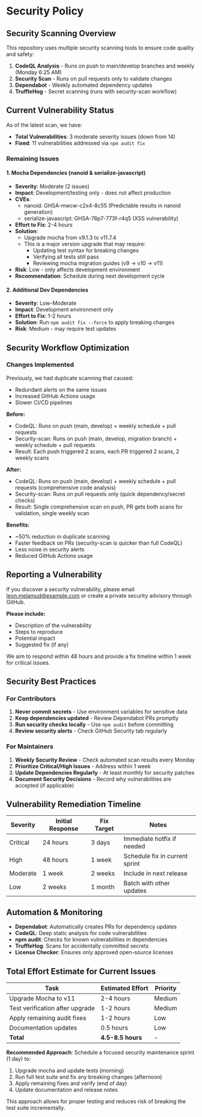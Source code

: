 # Security Policy

## Security Scanning Overview

This repository uses multiple security scanning tools to ensure code quality and safety:

1. **CodeQL Analysis** - Runs on push to main/develop branches and weekly (Monday 6:25 AM)
2. **Security Scan** - Runs on pull requests only to validate changes
3. **Dependabot** - Weekly automated dependency updates
4. **TruffleHog** - Secret scanning (runs with security-scan workflow)

## Current Vulnerability Status

As of the latest scan, we have:
- **Total Vulnerabilities**: 3 moderate severity issues (down from 14)
- **Fixed**: 11 vulnerabilities addressed via `npm audit fix`

### Remaining Issues

#### 1. Mocha Dependencies (nanoid & serialize-javascript)
- **Severity**: Moderate (2 issues)
- **Impact**: Development/testing only - does not affect production
- **CVEs**: 
  - nanoid: GHSA-mwcw-c2x4-8c55 (Predictable results in nanoid generation)
  - serialize-javascript: GHSA-76p7-773f-r4q5 (XSS vulnerability)
- **Effort to Fix**: 2-4 hours
- **Solution**: 
  - Upgrade mocha from v9.1.3 to v11.7.4
  - This is a major version upgrade that may require:
    - Updating test syntax for breaking changes
    - Verifying all tests still pass
    - Reviewing mocha migration guides (v9 → v10 → v11)
- **Risk**: Low - only affects development environment
- **Recommendation**: Schedule during next development cycle

#### 2. Additional Dev Dependencies
- **Severity**: Low-Moderate
- **Impact**: Development environment only
- **Effort to Fix**: 1-2 hours
- **Solution**: Run `npm audit fix --force` to apply breaking changes
- **Risk**: Medium - may require test updates

## Security Workflow Optimization

### Changes Implemented

Previously, we had duplicate scanning that caused:
- Redundant alerts on the same issues
- Increased GitHub Actions usage
- Slower CI/CD pipelines

**Before:**
- CodeQL: Runs on push (main, develop) + weekly schedule + pull requests
- Security-scan: Runs on push (main, develop, migration branch) + weekly schedule + pull requests
- Result: Each push triggered 2 scans, each PR triggered 2 scans, 2 weekly scans

**After:**
- CodeQL: Runs on push (main, develop) + weekly schedule + pull requests (comprehensive code analysis)
- Security-scan: Runs on pull requests only (quick dependency/secret checks)
- Result: Single comprehensive scan on push, PR gets both scans for validation, single weekly scan

**Benefits:**
- ~50% reduction in duplicate scanning
- Faster feedback on PRs (security-scan is quicker than full CodeQL)
- Less noise in security alerts
- Reduced GitHub Actions usage

## Reporting a Vulnerability

If you discover a security vulnerability, please email leon.melamud@example.com or create a private security advisory through GitHub.

**Please include:**
- Description of the vulnerability
- Steps to reproduce
- Potential impact
- Suggested fix (if any)

We aim to respond within 48 hours and provide a fix timeline within 1 week for critical issues.

## Security Best Practices

### For Contributors

1. **Never commit secrets** - Use environment variables for sensitive data
2. **Keep dependencies updated** - Review Dependabot PRs promptly
3. **Run security checks locally** - Use `npm audit` before committing
4. **Review security alerts** - Check GitHub Security tab regularly

### For Maintainers

1. **Weekly Security Review** - Check automated scan results every Monday
2. **Prioritize Critical/High Issues** - Address within 1 week
3. **Update Dependencies Regularly** - At least monthly for security patches
4. **Document Security Decisions** - Record why vulnerabilities are accepted (if applicable)

## Vulnerability Remediation Timeline

| Severity | Initial Response | Fix Target | Notes |
|----------|-----------------|------------|-------|
| Critical | 24 hours | 3 days | Immediate hotfix if needed |
| High | 48 hours | 1 week | Schedule fix in current sprint |
| Moderate | 1 week | 2 weeks | Include in next release |
| Low | 2 weeks | 1 month | Batch with other updates |

## Automation & Monitoring

- **Dependabot**: Automatically creates PRs for dependency updates
- **CodeQL**: Deep static analysis for code vulnerabilities
- **npm audit**: Checks for known vulnerabilities in dependencies
- **TruffleHog**: Scans for accidentally committed secrets
- **License Checker**: Ensures only approved open-source licenses

## Total Effort Estimate for Current Issues

| Task | Estimated Effort | Priority |
|------|-----------------|----------|
| Upgrade Mocha to v11 | 2-4 hours | Medium |
| Test verification after upgrade | 1-2 hours | Medium |
| Apply remaining audit fixes | 1-2 hours | Low |
| Documentation updates | 0.5 hours | Low |
| **Total** | **4.5-8.5 hours** | - |

**Recommended Approach**: Schedule a focused security maintenance sprint (1 day) to:
1. Upgrade mocha and update tests (morning)
2. Run full test suite and fix any breaking changes (afternoon)
3. Apply remaining fixes and verify (end of day)
4. Update documentation and release notes

This approach allows for proper testing and reduces risk of breaking the test suite incrementally.
